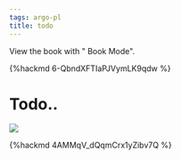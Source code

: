 ```yaml
---
tags: argo-pl
title: todo
---
```


View the book with "<i class="fa fa-book fa-fw"></i> Book Mode".

{%hackmd 6-QbndXFTIaPJVymLK9qdw %}

# Todo..
![](https://i.imgur.com/EwDKF8N.png)

{%hackmd 4AMMqV_dQqmCrx1yZibv7Q %}